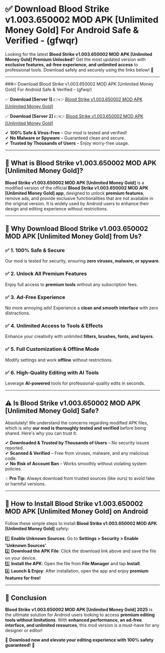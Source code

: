 
# ✅ Download Blood Strike v1.003.650002 MOD APK [Unlimited Money Gold] For Android Safe & Verified -  (gfwqr) 

Looking for the latest **Blood Strike v1.003.650002 MOD APK [Unlimited Money Gold] Premium Unlocked**? Get the most updated version with **exclusive features, ad-free experience, and unlimited access** to professional tools. Download safely and securely using the links below! 🚀  

---

###🔥 Download Blood Strike v1.003.650002 MOD APK [Unlimited Money Gold] For Android Safe & Verified -  (gfwqr)  

✅ **Download [Server 1]** 👉👉 [Blood Strike v1.003.650002 MOD APK [Unlimited Money Gold] ](https://apkcomod.com?title=Blood_Strike_v1.003.650002_MOD_APK_[Unlimited_Money_Gold])  

✅ **Download [Server 2]** 👉👉 [Blood Strike v1.003.650002 MOD APK [Unlimited Money Gold] ](https://apkcomod.com?title=Blood_Strike_v1.003.650002_MOD_APK_[Unlimited_Money_Gold])  

✔ **100% Safe & Virus-Free** – Our mod is tested and verified!  
✔ **No Malware or Spyware** – Guaranteed clean and secure.  
✔ **Trusted by Thousands of Users** – Enjoy worry-free usage.  

---

## 📌 What is Blood Strike v1.003.650002 MOD APK [Unlimited Money Gold]?  

**Blood Strike v1.003.650002 MOD APK [Unlimited Money Gold]** is a modified version of the official **Blood Strike v1.003.650002 MOD APK [Unlimited Money Gold] app**, designed to unlock **premium features**, remove ads, and provide exclusive functionalities that are not available in the original version. It is widely used by Android users to enhance their design and editing experience without restrictions.  

---

## 🌟 Why Download Blood Strike v1.003.650002 MOD APK [Unlimited Money Gold] from Us?  

### ✅ 1. 100% Safe & Secure  
Our mod is tested for security, ensuring **zero viruses, malware, or spyware**.  

### ✅ 2. Unlock All Premium Features  
Enjoy full access to **premium tools** without any subscription fees.  

### ✅ 3. Ad-Free Experience  
No more annoying ads! Experience a **clean and smooth interface** with zero distractions.  

### ✅ 4. Unlimited Access to Tools & Effects  
Enhance your creativity with unlimited **filters, brushes, fonts, and layers**.  

### ✅ 5. Full Customization & Offline Mode  
Modify settings and work **offline** without restrictions.  

### ✅ 6. High-Quality Editing with AI Tools  
Leverage **AI-powered** tools for professional-quality edits in seconds.  

---

## ⚠️ Is Blood Strike v1.003.650002 MOD APK [Unlimited Money Gold] Safe?  

Absolutely! We understand the concerns regarding modified APK files, which is why **our mod is thoroughly tested and verified** before being shared. Here's why you can trust it:  

✔ **Downloaded & Trusted by Thousands of Users** – No security issues reported.  
✔ **Scanned & Verified** – Free from viruses, malware, and any malicious code.  
✔ **No Risk of Account Ban** – Works smoothly without violating system policies.  

💡 **Pro Tip:** Always download from trusted sources (like ours) to avoid fake or harmful versions.  

---

## 📲 How to Install Blood Strike v1.003.650002 MOD APK [Unlimited Money Gold] on Android  

Follow these simple steps to install **Blood Strike v1.003.650002 MOD APK [Unlimited Money Gold]** safely:  

1️⃣ **Enable Unknown Sources**: Go to **Settings > Security > Enable 'Unknown Sources'**.  
2️⃣ **Download the APK File**: Click the download link above and save the file on your device.  
3️⃣ **Install the APK**: Open the file from **File Manager** and tap **Install**.  
4️⃣ **Launch & Enjoy**: After installation, open the app and enjoy **premium features for free!**  

---

## 🚀 Conclusion  

**Blood Strike v1.003.650002 MOD APK [Unlimited Money Gold] 2025** is the ultimate solution for Android users looking to access **premium editing tools without limitations**. With **enhanced performance, an ad-free interface, and unlimited resources**, this mod version is a must-have for any designer or editor!  

🔻 **Download now and elevate your editing experience with 100% safety guaranteed!** 🔻  
